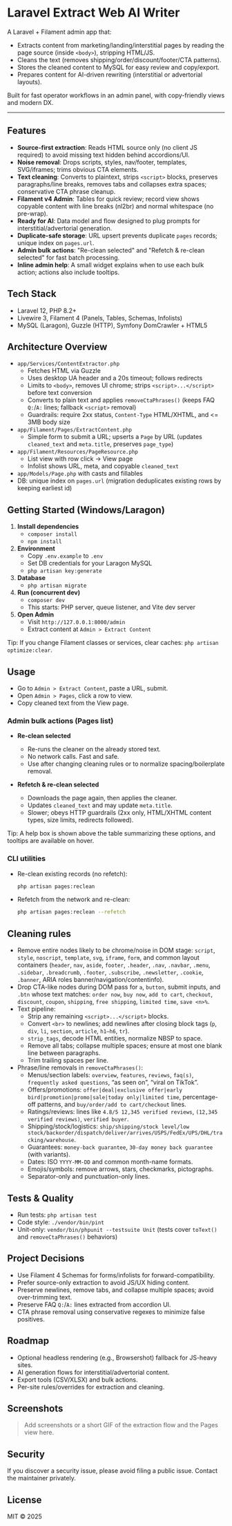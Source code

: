 # Laravel Extract Web AI Writer

A Laravel + Filament admin app that:

- Extracts content from marketing/landing/interstitial pages by reading the page source (inside `<body>`), stripping HTML/JS.
- Cleans the text (removes shipping/order/discount/footer/CTA patterns).
- Stores the cleaned content to MySQL for easy review and copy/export.
- Prepares content for AI-driven rewriting (interstitial or advertorial layouts).

Built for fast operator workflows in an admin panel, with copy-friendly views and modern DX.

---

## Features

- **Source-first extraction**: Reads HTML source only (no client JS required) to avoid missing text hidden behind accordions/UI.
- **Noise removal**: Drops scripts, styles, nav/footer, templates, SVG/iframes; trims obvious CTA elements.
- **Text cleaning**: Converts to plaintext, strips `<script>` blocks, preserves paragraphs/line breaks, removes tabs and collapses extra spaces; conservative CTA phrase cleanup.
- **Filament v4 Admin**: Tables for quick review; record view shows copyable content with line breaks (nl2br) and normal whitespace (no pre-wrap).
- **Ready for AI**: Data model and flow designed to plug prompts for interstitial/advertorial generation.
 - **Duplicate-safe storage**: URL upsert prevents duplicate `pages` records; unique index on `pages.url`.
 - **Admin bulk actions**: "Re-clean selected" and "Refetch & re-clean selected" for fast batch processing.
 - **Inline admin help**: A small widget explains when to use each bulk action; actions also include tooltips.

## Tech Stack

- Laravel 12, PHP 8.2+
- Livewire 3, Filament 4 (Panels, Tables, Schemas, Infolists)
- MySQL (Laragon), Guzzle (HTTP), Symfony DomCrawler + HTML5

## Architecture Overview

- `app/Services/ContentExtractor.php`
  - Fetches HTML via Guzzle
  - Uses desktop UA header and a 20s timeout; follows redirects
  - Limits to `<body>`, removes UI chrome; strips `<script>...</script>` before text conversion
  - Converts to plain text and applies `removeCtaPhrases()` (keeps FAQ `Q:`/`A:` lines; fallback `<script>` removal)
  - Guardrails: require 2xx status, `Content-Type` HTML/XHTML, and <= 3MB body size
- `app/Filament/Pages/ExtractContent.php`
  - Simple form to submit a URL; upserts a `Page` by URL (updates `cleaned_text` and `meta.title`, preserves `page_type`)
- `app/Filament/Resources/PageResource.php`
  - List view with row click -> View page
  - Infolist shows URL, meta, and copyable `cleaned_text`
- `app/Models/Page.php` with casts and fillables
 - DB: unique index on `pages.url` (migration deduplicates existing rows by keeping earliest id)

## Getting Started (Windows/Laragon)

1. **Install dependencies**
   - `composer install`
   - `npm install`
2. **Environment**
   - Copy `.env.example` to `.env`
   - Set DB credentials for your Laragon MySQL
   - `php artisan key:generate`
3. **Database**
   - `php artisan migrate`
4. **Run (concurrent dev)**
   - `composer dev`
   - This starts: PHP server, queue listener, and Vite dev server
5. **Open Admin**
   - Visit `http://127.0.0.1:8000/admin`
   - Extract content at `Admin > Extract Content`

Tip: If you change Filament classes or services, clear caches: `php artisan optimize:clear`.

## Usage

- Go to `Admin > Extract Content`, paste a URL, submit.
- Open `Admin > Pages`, click a row to view.
- Copy cleaned text from the View page.

### Admin bulk actions (Pages list)

- **Re-clean selected**
  - Re-runs the cleaner on the already stored text.
  - No network calls. Fast and safe.
  - Use after changing cleaning rules or to normalize spacing/boilerplate removal.

- **Refetch & re-clean selected**
  - Downloads the page again, then applies the cleaner.
  - Updates `cleaned_text` and may update `meta.title`.
  - Slower; obeys HTTP guardrails (2xx only, HTML/XHTML content types, size limits, redirects followed).

Tip: A help box is shown above the table summarizing these options, and tooltips are available on hover.

### CLI utilities

- Re-clean existing records (no refetch):

  ```bash
  php artisan pages:reclean
  ```

- Refetch from the network and re-clean:

  ```bash
  php artisan pages:reclean --refetch
  ```

## Cleaning rules

- Remove entire nodes likely to be chrome/noise in DOM stage: `script`, `style`, `noscript`, `template`, `svg`, `iframe`, `form`, and common layout containers (`header`, `nav`, `aside`, `footer`, `.header`, `.nav`, `.navbar`, `.menu`, `.sidebar`, `.breadcrumb`, `.footer`, `.subscribe`, `.newsletter`, `.cookie`, `.banner`, ARIA roles banner/navigation/contentinfo).
- Drop CTA-like nodes during DOM pass for `a`, `button`, submit inputs, and `.btn` whose text matches: `order now`, `buy now`, `add to cart`, `checkout`, `discount`, `coupon`, `shipping`, `free shipping`, `limited time`, `save <n>%`.
- Text pipeline:
  - Strip any remaining `<script>...</script>` blocks.
  - Convert `<br>` to newlines; add newlines after closing block tags (`p`, `div`, `li`, `section`, `article`, `h1–h6`, `tr`).
  - `strip_tags`, decode HTML entities, normalize NBSP to space.
  - Remove all tabs; collapse multiple spaces; ensure at most one blank line between paragraphs.
  - Trim trailing spaces per line.
- Phrase/line removals in `removeCtaPhrases()`:
  - Menus/section labels: `overview`, `features`, `reviews`, `faq(s)`, `frequently asked questions`, “as seen on”, “viral on TikTok”.
  - Offers/promotions: `offer|deal|exclusive offer|early bird|promotion|promo|sale|today only|limited time`, percentage-off patterns, and `buy/order/add to cart/checkout` lines.
  - Ratings/reviews: lines like `4.8/5 12,345 verified reviews`, `(12,345 verified reviews)`, `verified buyer`.
  - Shipping/stock/logistics: `ship/shipping/stock level/low stock/backorder/dispatch/deliver/arrives/USPS/FedEx/UPS/DHL/tracking/warehouse`.
  - Guarantees: `money-back guarantee`, `30-day money back guarantee` (with variants).
  - Dates: ISO `YYYY-MM-DD` and common month-name formats.
  - Emojis/symbols: remove arrows, stars, checkmarks, pictographs.
  - Separator-only and punctuation-only lines.


## Tests & Quality

- Run tests: `php artisan test`
- Code style: `./vendor/bin/pint`
 - Unit-only: `vendor/bin/phpunit --testsuite Unit` (tests cover `toText()` and `removeCtaPhrases()` behaviors)

## Project Decisions

- Use Filament 4 Schemas for forms/infolists for forward-compatibility.
- Prefer source-only extraction to avoid JS/UX hiding content.
- Preserve newlines, remove tabs, and collapse multiple spaces; avoid over-trimming text.
- Preserve FAQ `Q:`/`A:` lines extracted from accordion UI.
- CTA phrase removal using conservative regexes to minimize false positives.

## Roadmap

- Optional headless rendering (e.g., Browsershot) fallback for JS-heavy sites.
- AI generation flows for interstitial/advertorial content.
- Export tools (CSV/XLSX) and bulk actions.
- Per-site rules/overrides for extraction and cleaning.

## Screenshots

> Add screenshots or a short GIF of the extraction flow and the Pages view here.

## Security

If you discover a security issue, please avoid filing a public issue. Contact the maintainer privately.

## License

MIT © 2025
